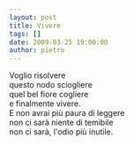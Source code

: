 ```yaml
---
layout: post
title: Vivere
tags: []
date: 2009-03-25 19:00:00
author: pietro
---
```

Voglio risolvere<br/>questo nodo sciogliere<br/>quel bel fiore cogliere<br/>e finalmente vivere.<br/>E non avrai più paura di leggere<br/>non ci sarà niente di temibile<br/>non ci sarà, l'odio più inutile.
